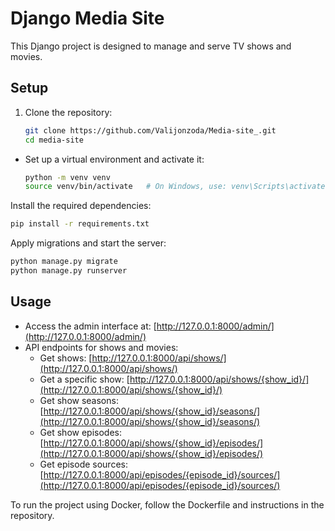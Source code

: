 # Django Media Site

This Django project is designed to manage and serve TV shows and movies.

## Setup

1. Clone the repository:
   ```bash
   git clone https://github.com/Valijonzoda/Media-site_.git
   cd media-site
   
- Set up a virtual environment and activate it:
  ```bash
  python -m venv venv
  source venv/bin/activate   # On Windows, use: venv\Scripts\activate

Install the required dependencies:
```bash
pip install -r requirements.txt
```
Apply migrations and start the server:

```bash
python manage.py migrate
python manage.py runserver
```
## Usage

- Access the admin interface at: [http://127.0.0.1:8000/admin/](http://127.0.0.1:8000/admin/)
- API endpoints for shows and movies:
  - Get shows: [http://127.0.0.1:8000/api/shows/](http://127.0.0.1:8000/api/shows/)
  - Get a specific show: [http://127.0.0.1:8000/api/shows/{show_id}/](http://127.0.0.1:8000/api/shows/{show_id}/)
  - Get show seasons: [http://127.0.0.1:8000/api/shows/{show_id}/seasons/](http://127.0.0.1:8000/api/shows/{show_id}/seasons/)
  - Get show episodes: [http://127.0.0.1:8000/api/shows/{show_id}/episodes/](http://127.0.0.1:8000/api/shows/{show_id}/episodes/)
  - Get episode sources: [http://127.0.0.1:8000/api/episodes/{episode_id}/sources/](http://127.0.0.1:8000/api/episodes/{episode_id}/sources/)


To run the project using Docker, follow the Dockerfile and instructions in the repository.

